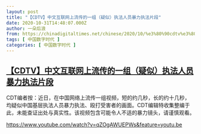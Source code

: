 ```yaml
---
layout: post
title: "【CDTV】中文互联网上流传的一组（疑似）执法人员暴力执法片段"
date: 2020-10-31T14:48:07.000Z
author: 一朵后浪
from: https://chinadigitaltimes.net/chinese/2020/10/%e3%80%90cdtv%e3%80%91%e4%b8%ad%e6%96%87%e4%ba%92%e8%81%94%e7%bd%91%e4%b8%8a%e6%b5%81%e4%bc%a0%e7%9a%84%e4%b8%80%e7%bb%84%ef%bc%88%e7%96%91%e4%bc%bc%ef%bc%89%e6%89%a7%e6%b3%95%e4%ba%ba%e5%91%98/
tags: [ 中国数字时代 ]
categories: [ 中国数字时代 ]
---
```

<!--1604155687000-->
[【CDTV】中文互联网上流传的一组（疑似）执法人员暴力执法片段](https://chinadigitaltimes.net/chinese/2020/10/%e3%80%90cdtv%e3%80%91%e4%b8%ad%e6%96%87%e4%ba%92%e8%81%94%e7%bd%91%e4%b8%8a%e6%b5%81%e4%bc%a0%e7%9a%84%e4%b8%80%e7%bb%84%ef%bc%88%e7%96%91%e4%bc%bc%ef%bc%89%e6%89%a7%e6%b3%95%e4%ba%ba%e5%91%98/)
------

<div>
<p>CDT编者按：近日，在中国网络上流传一组视频，短的约几秒，长的约十几秒，均疑似中国基层执法人员暴力执法、殴打受害者的画面。CDT编辑特收集整编于此，未能查证出处与真实性。该视频包含可能令人不适的暴力镜头，请谨慎观看。</p><p><a href="https://www.youtube.com/watch?v=qZOgAWUEPWs&amp;amp;feature=youtu.be">https://www.youtube.com/watch?v=qZOgAWUEPWs&amp;feature=youtu.be</a></p>
</div>
